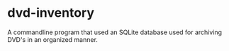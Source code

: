 # dvd-inventory

A commandline program that used an SQLite database used for archiving DVD's
in an organized manner.